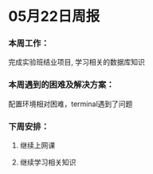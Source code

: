 # 05月22日周报

### 本周工作：

完成实验班结业项目, 学习相关的数据库知识

### 本周遇到的困难及解决方案：

配置环境相对困难，terminal遇到了问题

### 下周安排：

1. 继续上网课

2. 继续学习相关知识